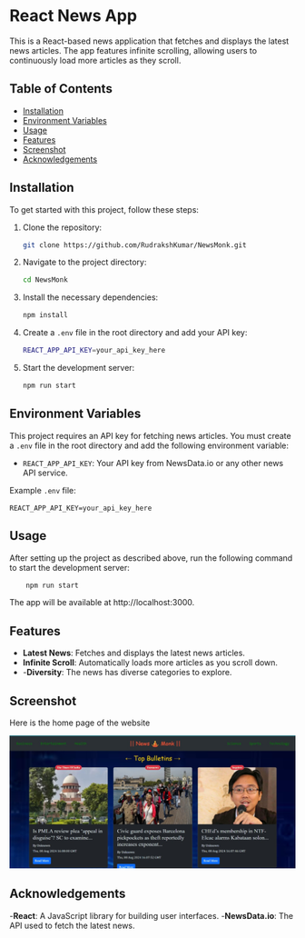 # React News App

This is a React-based news application that fetches and displays the latest news articles. The app features infinite scrolling, allowing users to continuously load more articles as they scroll.

## Table of Contents

- [Installation](#installation)
- [Environment Variables](#environment-variables)
- [Usage](#usage)
- [Features](#features)
- [Screenshot](#screenshot)
- [Acknowledgements](#acknowledgements)

## Installation

To get started with this project, follow these steps:

1. Clone the repository:
    ```bash
    git clone https://github.com/RudrakshKumar/NewsMonk.git
    ```

2. Navigate to the project directory:
    ```bash
    cd NewsMonk
    ```

3. Install the necessary dependencies:
    ```bash
    npm install
    ```

4. Create a `.env` file in the root directory and add your API key:
    ```bash
    REACT_APP_API_KEY=your_api_key_here
    ```

5. Start the development server:
    ```bash
    npm run start
    ```

## Environment Variables

This project requires an API key for fetching news articles. You must create a `.env` file in the root directory and add the following environment variable:

- `REACT_APP_API_KEY`: Your API key from NewsData.io or any other news API service.

Example `.env` file:
```env
REACT_APP_API_KEY=your_api_key_here
```
 ## Usage

After setting up the project as described above, run the following command to start the development server:

```bash
    npm run start
```
The app will be available at http://localhost:3000.

## Features

- **Latest News**: Fetches and displays the latest news articles.
- **Infinite Scroll**: Automatically loads more articles as you scroll down.
- -**Diversity**:  The news has diverse categories to explore.

## Screenshot

Here is the home page of the website

![Home Page](assets/newsmonkss.jpg)

## Acknowledgements

-**React**:  A JavaScript library for building user interfaces.
-**NewsData.io**:  The API used to fetch the latest news.
